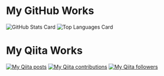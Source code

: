 # My GitHub Works

![GitHub Stats Card](https://github-readme-stats.vercel.app/api?username=Robot-Inventor&show_icons=true)
![Top Languages Card](https://github-readme-stats.vercel.app/api/top-langs/?username=Robot-Inventor&layout=compact)

# My Qiita Works

[![My Qiita posts](https://qiita-badge.apiapi.app/s/Robot-Inventor/posts.svg)](http://qiita.com/Robot-Inventor)
[![My Qiita contributions](https://qiita-badge.apiapi.app/s/Robot-Inventor/contributions.svg)](http://qiita.com/Robot-Inventor)
[![My Qiita followers](https://qiita-badge.apiapi.app/s/Robot-Inventor/followers.svg)](http://qiita.com/Robot-Inventor)
